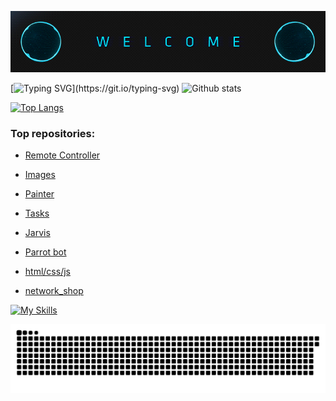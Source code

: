 ![welcome.gif](assets%2Fwelcome.gif)

[![Typing SVG](https://readme-typing-svg.herokuapp.com/?color=%2336BCF7&lines=Hello,+i'm+python+programmer;and+3D+designer;and+also;i+can+make+websites,;telegram+bots;and+intersting+projects...)](https://git.io/typing-svg)
![Github stats](https://github-readme-stats.vercel.app/api?username=Johnny-kiv)

[![Top Langs](https://github-readme-stats.vercel.app/api/top-langs/?username=Johnny-kiv)](https://github.com/anuraghazra/github-readme-stats)
<h3>Top repositories:</h3>

- [Remote Controller](https://github.com/Johnny-kiv/Remote-controller)

- [Images](https://github.com/Johnny-kiv/Images)

- [Painter](https://github.com/Johnny-kiv/painter)

- [Tasks](https://github.com/Johnny-kiv/Tasks)

- [Jarvis](https://github.com/Johnny-kiv/jarvis)

- [Parrot bot](https://github.com/Johnny-kiv/telegram_bot_parrot)

- [html/css/js](https://github.com/Johnny-kiv/htmlcssjs)

- [network_shop](https://github.com/Johnny-kiv/network_shop)

[![My Skills](https://skillicons.dev/icons?i=python,github,html,css,js,flask,sqlite,unity,stackoverflow,atom,blender,django,arduino&theme=dark)](https://skillicons.dev)

![github-user-contribution.svg](assets/github-user-contribution.svg)
